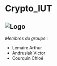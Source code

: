 # Crypto_IUT

![Logo](https://cryptofr.com/assets/uploads/profile/8580-profileavatar.png)
 ---------------------------
_Membres du groupe :_
  - Lemaire Arthur
  - Andrusiak Victor
  - Courquin Chloé
